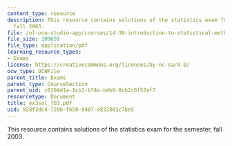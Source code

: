 ```yaml
---
content_type: resource
description: This resource contains solutions of the statistics exam for the semester,
  fall 2003.
file: /ol-ocw-studio-app/courses/14-30-introduction-to-statistical-method-in-economics-spring-2006/928f3dc4720bf650d407e833803c7be5_ex3sol_f03.pdf
file_size: 109659
file_type: application/pdf
learning_resource_types:
- Exams
license: https://creativecommons.org/licenses/by-nc-sa/4.0/
ocw_type: OCWFile
parent_title: Exams
parent_type: CourseSection
parent_uid: c8394d1a-1cb1-b74a-b4b9-8cb2c6f57ef7
resourcetype: Document
title: ex3sol_f03.pdf
uid: 928f3dc4-720b-f650-d407-e833803c7be5
---
```

This resource contains solutions of the statistics exam for the semester, fall 2003.